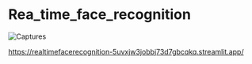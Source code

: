 # Rea_time_face_recognition

![Captures](https://github.com/user-attachments/assets/3b3756cc-5897-43f0-8df0-140d67d59111)

https://realtimefacerecognition-5uvxjw3jobbj73d7gbcqkq.streamlit.app/
